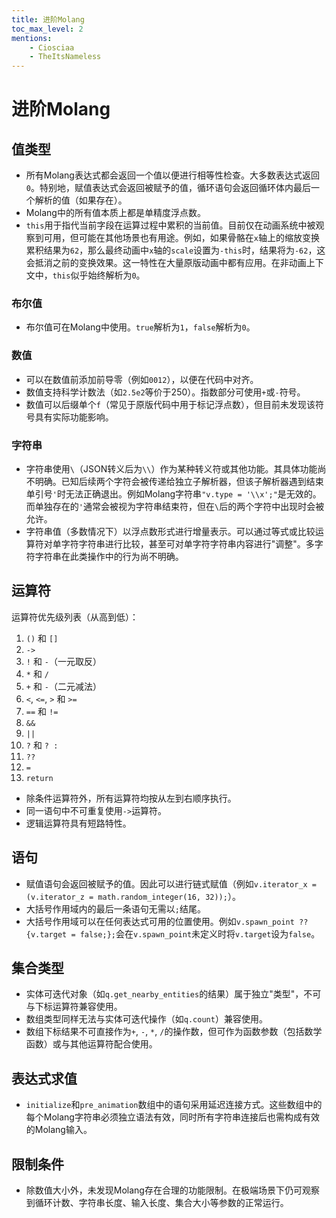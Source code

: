 ```yaml
---
title: 进阶Molang
toc_max_level: 2
mentions:
    - Ciosciaa
    - TheItsNameless
---
```


# 进阶Molang

<!--@include: @/wiki/bedrock-wiki-mirror.md-->

## 值类型

- 所有Molang表达式都会返回一个值以便进行相等性检查。大多数表达式返回`0`。特别地，赋值表达式会返回被赋予的值，循环语句会返回循环体内最后一个解析的值（如果存在）。
- Molang中的所有值本质上都是单精度浮点数。
- `this`用于指代当前字段在运算过程中累积的当前值。目前仅在动画系统中被观察到可用，但可能在其他场景也有用途。例如，如果骨骼在`x`轴上的缩放变换累积结果为`62`，那么最终动画中`x`轴的`scale`设置为`-this`时，结果将为`-62`，这会抵消之前的变换效果。这一特性在大量原版动画中都有应用。在非动画上下文中，`this`似乎始终解析为`0`。

### 布尔值

- 布尔值可在Molang中使用。`true`解析为`1`，`false`解析为`0`。

### 数值

- 可以在数值前添加前导零（例如`0012`），以便在代码中对齐。
- 数值支持科学计数法（如`2.5e2`等价于250）。指数部分可使用`+`或`-`符号。
- 数值可以后缀单个`f`（常见于原版代码中用于标记浮点数），但目前未发现该符号具有实际功能影响。

### 字符串

- 字符串使用`\`（JSON转义后为`\\`）作为某种转义符或其他功能。其具体功能尚不明确。已知后续两个字符会被传递给独立子解析器，但该子解析器遇到结束单引号`'`时无法正确退出。例如Molang字符串`"v.type = '\\x';"`是无效的。而单独存在的`'`通常会被视为字符串结束符，但在`\`后的两个字符中出现时会被允许。
- 字符串值（多数情况下）以浮点数形式进行增量表示。可以通过等式或比较运算符对单字符字符串进行比较，甚至可对单字符字符串内容进行"调整"。多字符字符串在此类操作中的行为尚不明确。

## 运算符

运算符优先级列表（从高到低）：

1. `()` 和 `[]`
2. `->`
3. `!` 和 `-`（一元取反）
4. `*` 和 `/`
5. `+` 和 `-`（二元减法）
6. `<`, `<=`, `>` 和 `>=`
7. `==` 和 `!=`
8. `&&`
9. `||`
10. `?` 和 `? :`
11. `??`
12. `=`
13. `return`

- 除条件运算符外，所有运算符均按从左到右顺序执行。
- 同一语句中不可重复使用`->`运算符。
- 逻辑运算符具有短路特性。

## 语句

- 赋值语句会返回被赋予的值。因此可以进行链式赋值（例如`v.iterator_x = (v.iterator_z = math.random_integer(16, 32));`）。
- 大括号作用域内的最后一条语句无需以`;`结尾。
- 大括号作用域可以在任何表达式可用的位置使用。例如`v.spawn_point ?? {v.target = false;};`会在`v.spawn_point`未定义时将`v.target`设为`false`。

## 集合类型

- 实体可迭代对象（如`q.get_nearby_entities`的结果）属于独立"类型"，不可与下标运算符兼容使用。
- 数组类型同样无法与实体可迭代操作（如`q.count`）兼容使用。
- 数组下标结果不可直接作为`+`, `-`, `*`, `/`的操作数，但可作为函数参数（包括数学函数）或与其他运算符配合使用。

## 表达式求值

- `initialize`和`pre_animation`数组中的语句采用延迟连接方式。这些数组中的每个Molang字符串必须独立语法有效，同时所有字符串连接后也需构成有效的Molang输入。

## 限制条件

- 除数值大小外，未发现Molang存在合理的功能限制。在极端场景下仍可观察到循环计数、字符串长度、输入长度、集合大小等参数的正常运行。